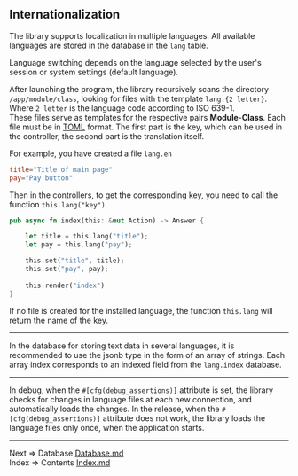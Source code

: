 ## Internationalization
The library supports localization in multiple languages. All available languages are stored in the database in the `lang` table.

Language switching depends on the language selected by the user's session or system settings (default language).

After launching the program, the library recursively scans the directory `/app/module/class`, looking for files with the template `lang.{2 letter}`. Where `2 letter` is the language code according to ISO 639-1.  
These files serve as templates for the respective pairs __Module__-__Class__.
Each file must be in [TOML](https://toml.io/) format.
The first part is the key, which can be used in the controller, the second part is the translation itself.

For example, you have created a file `lang.en`
```toml
title="Title of main page"
pay="Pay button"
```
Then in the controllers, to get the corresponding key, you need to call the function `this.lang("key")`.
```rust
pub async fn index(this: &mut Action) -> Answer {

    let title = this.lang("title");
    let pay = this.lang("pay");

    this.set("title", title);
    this.set("pay", pay);
    
    this.render("index")
}
```
If no file is created for the installed language, the function `this.lang` will return the name of the key.
___
In the database for storing text data in several languages, it is recommended to use the jsonb type in the form of an array of strings.
Each array index corresponds to an indexed field from the `lang.index` database.
___
In debug, when the `#[cfg(debug_assertions)]` attribute is set, the library checks for changes in language files at each new connection, and automatically loads the changes.
In the release, when the `#[cfg(debug_assertions)]` attribute does not work, the library loads the language files only once, when the application starts.
___
Next => Database [Database.md](https://github.com/tryteex/tiny-web/blob/main/doc/Database.md)  
Index => Contents [Index.md](https://github.com/tryteex/tiny-web/blob/main/doc/Index.md)  
